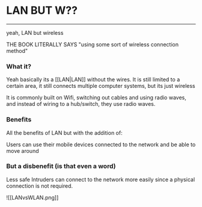 # LAN BUT W??
---
yeah, LAN but wireless

THE BOOK LITERALLY SAYS "using some sort of wireless connection method"

### What it?
Yeah basically its a [[LAN|LAN]] without the wires. It is still limited to a certain area, it still connects multiple computer systems, but its just wireless

It is commonly built on Wifi, switching out cables and using radio waves, and instead of wiring to a hub/switch, they use radio waves.

### Benefits
All the benefits of LAN but with the addition of:

Users can use their mobile devices connected to the network and be able to move around


### But a disbenefit (is that even a word)
Less safe
Intruders can connect to the network more easily since a physical connection is not required.

![[LANvsWLAN.png]]